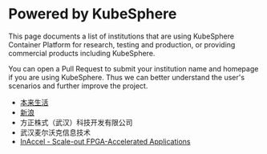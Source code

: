 # Powered by KubeSphere

This page documents a list of institutions that are using KubeSphere Container Platform for research, testing and production, or providing commercial products including KubeSphere.

You can open a Pull Request to submit your institution name and homepage if you are using KubeSphere. Thus we can better understand the user's scenarios and further improve the project.

- [本来生活](https://www.benlai.com/)
- [新浪](https://sina.cn/)
- 方正株式（武汉）科技开发有限公司
- 武汉麦尔沃克信息技术
- [InAccel - Scale-out FPGA-Accelerated Applications](https://inaccel.com)
